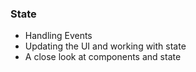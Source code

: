 ### State
- Handling Events
- Updating the UI and working with state
- A close look at components and state 